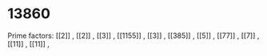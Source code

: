 # 13860

Prime factors: [[2]] , [[2]] , [[3]] , [[1155]] , [[3]] , [[385]] , [[5]] , [[77]] , [[7]] , [[11]] , [[11]] , 